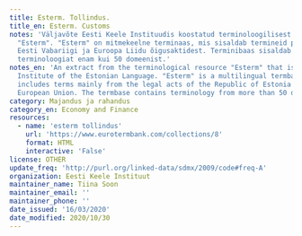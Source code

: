 ```yaml
---
title: Esterm. Tollindus.
title_en: Esterm. Customs
notes: 'Väljavõte Eesti Keele Instituudis koostatud terminoloogilisest ressursist
  "Esterm". "Esterm" on mitmekeelne terminaas, mis sisaldab termineid peamiselt
  Eesti Vabariigi ja Euroopa Liidu õigusaktidest. Terminibaas sisaldab
  terminoloogiat enam kui 50 domeenist.'
notes_en: 'An extract from the terminological resource "Esterm" that is compiled in the
  Institute of the Estonian Language. "Esterm" is a multilingual termbase which
  includes terms mainly from the legal acts of the Republic of Estonia and the
  European Union. The termbase contains terminology from more than 50 domains.'
category: Majandus ja rahandus
category_en: Economy and Finance
resources:
  - name: 'esterm tollindus'
    url: 'https://www.eurotermbank.com/collections/8'
    format: HTML
    interactive: 'False'
license: OTHER
update_freq: 'http://purl.org/linked-data/sdmx/2009/code#freq-A'
organization: Eesti Keele Instituut
maintainer_name: Tiina Soon
maintainer_email: ''
maintainer_phone: ''
date_issued: '16/03/2020'
date_modified: 2020/10/30
---
```

